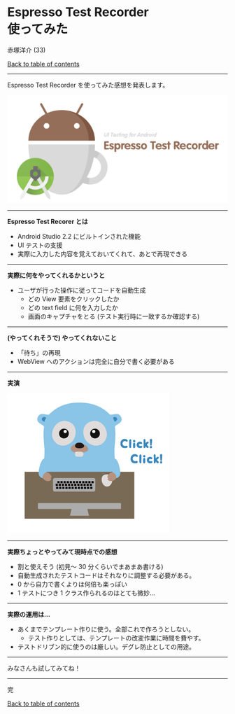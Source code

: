 Espresso Test Recorder<br>使ってみた
=======================

赤塚洋介 (33)

>>>

[Back to table of contents](./index.html)

---

Espresso Test Recorder を使ってみた感想を発表します。

<img src="./materials/espresso/espresso_test_recorder.png" style="background:none; border:none; box-shadow:none;">

---

**Espresso Test Recorer とは**

* Android Studio 2.2 にビルトインされた機能
* UI テストの支援
* 実際に入力した内容を覚えておいてくれて、あとで再現できる

---

**実際に何をやってくれるかというと**

* ユーザが行った操作に従ってコードを自動生成
  * どの View 要素をクリックしたか
  * どの text field に何を入力したか
  * 画面のキャプチャをとる (テスト実行時に一致するか確認する)

---

**(やってくれそうで) やってくれないこと**

* 「待ち」の再現
* WebView へのアクションは完全に自分で書く必要がある

---

**実演**

<img src="./materials/espresso/19.png" style="background:none; border:none; box-shadow:none;">

---

**実際ちょっとやってみて現時点での感想**

* 割と使えそう (初見〜 30 分くらいでまあまあ書ける)
* 自動生成されたテストコードはそれなりに調整する必要がある。
* 0 から自力で書くよりは何倍も楽っぽい
* 1 テストにつき 1 クラス作られるのはとても微妙...

---

**実際の運用は…**

* あくまでテンプレート作りに使う。全部これで作ろうとしない。
  * テスト作りとしては、テンプレートの改変作業に時間を費やす。
* テストドリブン的に使うのは厳しい。デグレ防止としての用途。

---

みなさんも試してみてね！

---

完

>>>

[Back to table of contents](./index.html)
